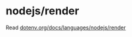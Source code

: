 # nodejs/render

Read [dotenv.org/docs/languages/nodejs/render](https://www.dotenv.org/docs/languages/nodejs/render)
